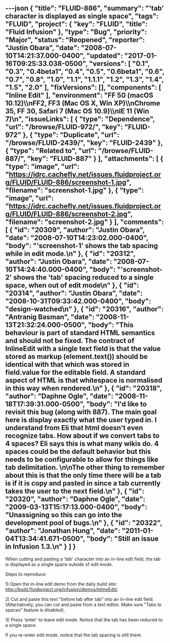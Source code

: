 ---json
{
  "title": "FLUID-886",
  "summary": "'tab' character is displayed as single space",
  "tags": "FLUID",
  "project": {
    "key": "FLUID",
    "title": "Fluid Infusion"
  },
  "type": "Bug",
  "priority": "Major",
  "status": "Reopened",
  "reporter": "Justin Obara",
  "date": "2008-07-10T14:21:37.000-0400",
  "updated": "2017-01-16T09:25:33.038-0500",
  "versions": [
    "0.1",
    "0.3",
    "0.4beta1",
    "0.4",
    "0.5",
    "0.6beta1",
    "0.6",
    "0.7",
    "0.8",
    "1.0",
    "1.1",
    "1.1.1",
    "1.2",
    "1.3",
    "1.4",
    "1.5",
    "2.0"
  ],
  "fixVersions": [],
  "components": [
    "Inline Edit"
  ],
  "environment": "FF 50 (macOS 10.12)\\\nFF2, FF3 (Mac OS X, Win XP)\\\nChrome 35, FF 30, Safari 7 (Mac OS 10.9)\\\nIE 11 (Win 7)\n",
  "issueLinks": [
    {
      "type": "Dependence",
      "url": "/browse/FLUID-972/",
      "key": "FLUID-972"
    },
    {
      "type": "Duplicate",
      "url": "/browse/FLUID-2439/",
      "key": "FLUID-2439"
    },
    {
      "type": "Related to",
      "url": "/browse/FLUID-887/",
      "key": "FLUID-887"
    }
  ],
  "attachments": [
    {
      "type": "image",
      "url": "https://idrc.cachefly.net/issues.fluidproject.org/FLUID/FLUID-886/screenshot-1.jpg",
      "filename": "screenshot-1.jpg"
    },
    {
      "type": "image",
      "url": "https://idrc.cachefly.net/issues.fluidproject.org/FLUID/FLUID-886/screenshot-2.jpg",
      "filename": "screenshot-2.jpg"
    }
  ],
  "comments": [
    {
      "id": "20309",
      "author": "Justin Obara",
      "date": "2008-07-10T14:23:02.000-0400",
      "body": "'screenshot-1' shows the tab spacing while in edit mode.\n"
    },
    {
      "id": "20312",
      "author": "Justin Obara",
      "date": "2008-07-10T14:24:40.000-0400",
      "body": "'screenshot-2' shows the 'tab' spacing reduced to a single space, when out of edit mode\n"
    },
    {
      "id": "20314",
      "author": "Justin Obara",
      "date": "2008-10-31T09:33:42.000-0400",
      "body": "design-watched\n"
    },
    {
      "id": "20316",
      "author": "Antranig Basman",
      "date": "2008-11-13T21:32:24.000-0500",
      "body": "This behaviour is part of standard HTML semantics and should not be fixed. The contract of InlineEdit with a single text field is that the value stored as markup (element.text()) should be identical with that which was stored in field.value for the editable field. A standard aspect of HTML is that whitespace is normalised in this way when rendered.\n"
    },
    {
      "id": "20318",
      "author": "Daphne Ogle",
      "date": "2008-11-18T17:39:31.000-0500",
      "body": "I'd like to revisit this bug (along with 887).  The main goal here is display exactly what the user typed in.  I understand from Eli that html doesn't even recognize tabs.  How about if we convert tabs to 4 spaces?  Eli says this is what many wikis do.  4 spaces could be the default behavior but this needs to be configurable to allow for things like tab delimitation.&#x20;\n\nThe other thing to remember about this is that the only time there will be a tab is if it is copy and pasted in since a tab currently takes the user to the next field.\n"
    },
    {
      "id": "20320",
      "author": "Daphne Ogle",
      "date": "2009-03-13T15:17:13.000-0400",
      "body": "Unassigning so this can go into the development pool of bugs.\n"
    },
    {
      "id": "20322",
      "author": "Jonathan Hung",
      "date": "2011-01-04T13:34:41.671-0500",
      "body": "Still an issue in Infusion 1.3.\n"
    }
  ]
}
---
When cutting and pasting a 'tab' character into an in-line edit field, the tab is displayed as a single space outside of edit mode.

Steps to reproduce:

1\) Open the in-line edit demo from the daily build site:\
<http://build.fluidproject.org/infusion/demos/inlineEdit/>

2\) Cut and paste this text "before tab		after tab" into an in-line edit field.\
(Alternatively, you can cut and paste from a text editor. Make sure "Tabs to spaces" feature is disabled).

3\) Press 'enter' to leave edit mode. Notice that the tab has been reduced to a single space.

If you re-enter edit mode, notice that the tab spacing is still there.

        